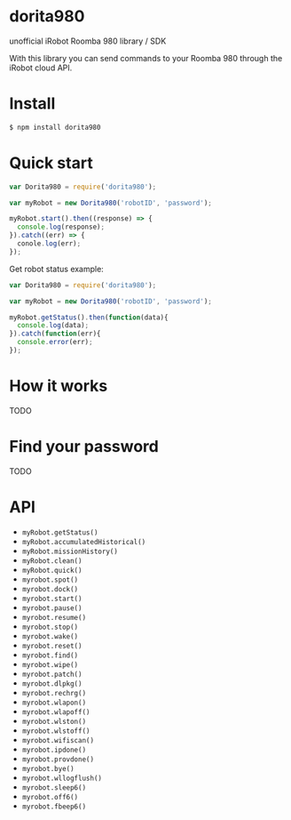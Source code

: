 # dorita980
unofficial iRobot Roomba 980 library / SDK

With this library you can send commands to your Roomba 980 through the iRobot cloud API.

# Install

```bash
$ npm install dorita980
```

# Quick start

```javascript
var Dorita980 = require('dorita980');

var myRobot = new Dorita980('robotID', 'password');

myRobot.start().then((response) => {
  console.log(response);
}).catch((err) => {
  conole.log(err);
});

```

Get robot status example:

```javascript
var Dorita980 = require('dorita980');

var myRobot = new Dorita980('robotID', 'password');

myRobot.getStatus().then(function(data){
  console.log(data);  
}).catch(function(err){
  console.error(err);
});
```

# How it works

TODO

# Find your password

TODO

# API

- `myRobot.getStatus()`
- `myRobot.accumulatedHistorical()`
- `myRobot.missionHistory()`
- `myRobot.clean()`
- `myRobot.quick()`
- `myrobot.spot()`
- `myrobot.dock()`
- `myrobot.start()`
- `myrobot.pause()`
- `myrobot.resume()`
- `myrobot.stop()`
- `myrobot.wake()`
- `myrobot.reset()`
- `myrobot.find()`
- `myrobot.wipe()`
- `myrobot.patch()`
- `myrobot.dlpkg()`
- `myrobot.rechrg()`
- `myrobot.wlapon()`
- `myrobot.wlapoff()`
- `myrobot.wlston()`
- `myrobot.wlstoff()`
- `myrobot.wifiscan()`
- `myrobot.ipdone()`
- `myrobot.provdone()`
- `myrobot.bye()`
- `myrobot.wllogflush()`
- `myrobot.sleep6()`
- `myrobot.off6()`
- `myrobot.fbeep6()`


